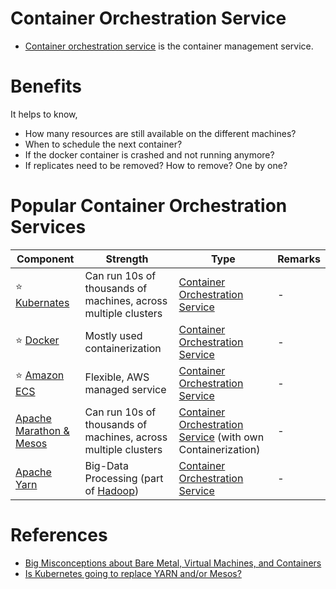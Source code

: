 # Container Orchestration Service
- [Container orchestration service](https://www.vmware.com/topics/glossary/content/container-orchestration.html) is the container management service.

# Benefits 

It helps to know,
- How many resources are still available on the different machines?
- When to schedule the next container?
- If the docker container is crashed and not running anymore? 
- If replicates need to be removed? How to remove? One by one?

# Popular Container Orchestration Services

| Component                                                                                        | Strength                                                                              | Type                                                                     | Remarks |
|--------------------------------------------------------------------------------------------------|---------------------------------------------------------------------------------------|--------------------------------------------------------------------------|---------|
| :star: [Kubernates](Kubernates.md)                                                               | Can run 10s of thousands of machines, across multiple clusters                        | [Container Orchestration Service](Readme.md)                             | -       |
| :star: [Docker](Docker/Readme.md)                                                                | Mostly used containerization                                                          | [Container Orchestration Service](Readme.md)                             | -       |
| :star: [Amazon ECS](../../2_AWSComponents/4_ContainerOrchestrationServices/AmazonECS/Readme.md) | Flexible, AWS managed service                                                         | [Container Orchestration Service](Readme.md)                             | -       |
| [Apache Marathon & Mesos](ApacheMarathon&Mesos.md)                                               | Can run 10s of thousands of machines, across multiple clusters                        | [Container Orchestration Service](Readme.md) (with own Containerization) | -       |
| [Apache Yarn](ApacheYarn.md)                                                                     | Big-Data Processing (part of [Hadoop](../5_BigDataComponents/ApacheHadoop/Readme.md)) | [Container Orchestration Service](Readme.md)                             | -       |

# References
- [Big Misconceptions about Bare Metal, Virtual Machines, and Containers](https://www.youtube.com/watch?v=Jz8Gs4UHTO8)
- [Is Kubernetes going to replace YARN and/or Mesos?](https://www.quora.com/Is-Kubernetes-going-to-replace-YARN-and-or-Mesos)
